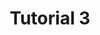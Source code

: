 ---
title: "Tutorial 3"
description: "Description Testing for Tutorial@3."
type: "tutorial"
category: "Test,Development,Demo Tutorial@3"
summary: "Summary Testing for Tutorial 3. Today is a beautiful day to work. Current location: Razer SEA HQ @One North. It is in the South of Singapore"
file_path: "Test.pdf"
image: ""
link: "https://www.google.com"
status: "complete"
---
